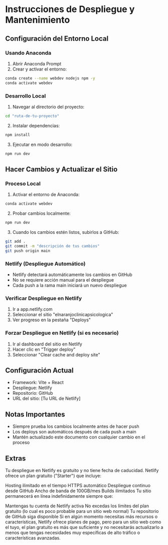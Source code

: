 # Instrucciones de Despliegue y Mantenimiento

## Configuración del Entorno Local

### Usando Anaconda
1. Abrir Anaconda Prompt
2. Crear y activar el entorno:
```bash
conda create --name webdev nodejs npm -y
conda activate webdev
```

### Desarrollo Local
1. Navegar al directorio del proyecto:
```bash
cd "ruta-de-tu-proyecto"
```

2. Instalar dependencias:
```bash
npm install
```

3. Ejecutar en modo desarrollo:
```bash
npm run dev
```

## Hacer Cambios y Actualizar el Sitio

### Proceso Local
1. Activar el entorno de Anaconda:
```bash
conda activate webdev
```

2. Probar cambios localmente:
```bash
npm run dev
```

3. Cuando los cambios estén listos, subirlos a GitHub:
```bash
git add .
git commit -m "descripción de tus cambios"
git push origin main
``` 

### Netlify (Despliegue Automático)
- Netlify detectará automáticamente los cambios en GitHub
- No se requiere acción manual para el despliegue
- Cada push a la rama main iniciará un nuevo despliegue

### Verificar Despliegue en Netlify
1. Ir a app.netlify.com
2. Seleccionar el sitio "elnaranjoclinicapsicologica"
3. Ver progreso en la pestaña "Deploys"

### Forzar Despliegue en Netlify (si es necesario)
1. Ir al dashboard del sitio en Netlify
2. Hacer clic en "Trigger deploy"
3. Seleccionar "Clear cache and deploy site"

## Configuración Actual
- Framework: Vite + React
- Despliegue: Netlify
- Repositorio: GitHub
- URL del sitio: [Tu URL de Netlify]

## Notas Importantes
- Siempre prueba los cambios localmente antes de hacer push
- Los deploys son automáticos después de cada push a main
- Mantén actualizado este documento con cualquier cambio en el proceso

## Extras
Tu despliegue en Netlify es gratuito y no tiene fecha de caducidad. Netlify ofrece un plan gratuito ("Starter") que incluye:

Hosting ilimitado en el tiempo
HTTPS automático
Despliegue continuo desde GitHub
Ancho de banda de 100GB/mes
Builds ilimitados
Tu sitio permanecerá en línea indefinidamente siempre que:

Mantengas tu cuenta de Netlify activa
No excedas los límites del plan gratuito (lo cual es poco probable para un sitio web normal)
Tu repositorio de GitHub siga disponible
Si en algún momento necesitas más recursos o características, Netlify ofrece planes de pago, pero para un sitio web como el tuyo, el plan gratuito es más que suficiente y no necesitarás actualizarlo a menos que tengas necesidades muy específicas de alto tráfico o características avanzadas.